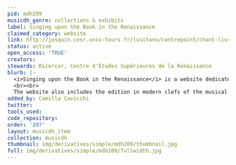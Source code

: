 ```yaml
---
pid: mdh209
musicdh_genre: collections & exhibits
label: Singing upon the Book in the Renaissance
claimed_category: website
link: http://josquin.cesr.univ-tours.fr/lusitano/contrepoint/chant-livre.html
status: active
open_access: 'TRUE'
creators:
stewards: Ricercar, Centre d'Études Supérieures de la Renaissance
blurb: |-
  <i>Singing upon the Book in the Renaissance</i> is a website dedicated to the oral practice of counterpoint in the early modern period. It makes available to our community of music lovers, musicians and researchers various tools for the study of polyphonic improvisation from the end of the Middle Ages to the end of the 18th century.
  <br><br>
  The website also includes the edition in modern clefs of the musical examples contained in the <i>De arte de contrapunto and the Introdutione facilissima</i> (1553) of the portuguese composer Vicente Lusitano. Out of the 250 music examples that can be dowloaded in pdf format, 60 of them have been recorded by the ensemble Les Sacqueboutiers, and are available in mp3 format. An English translation of Lusitano’s Tratado de canto de organo is also available.
added_by: Camilla Cavicchi
twitter:
tools_used:
code_repository:
order: '207'
layout: musicdh_item
collection: musicdh
thumbnail: img/derivatives/simple/mdh209/thumbnail.jpg
full: img/derivatives/simple/mdh209/fullwidth.jpg
---
```

